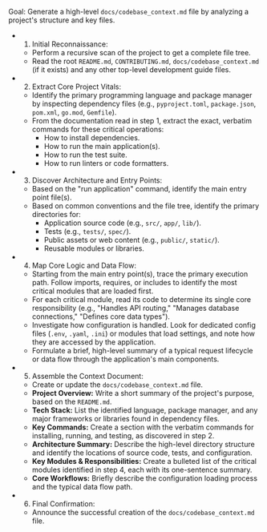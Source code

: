 Goal: Generate a high-level `docs/codebase_context.md` file by analyzing a project's structure and key files.
- 1. Initial Reconnaissance:
  - Perform a recursive scan of the project to get a complete file tree.
  - Read the root `README.md`, `CONTRIBUTING.md`, `docs/codebase_context.md` (if it exists) and any other top-level development guide files.

- 2. Extract Core Project Vitals:
  - Identify the primary programming language and package manager by inspecting dependency files (e.g., `pyproject.toml`, `package.json`, `pom.xml`, `go.mod`, `Gemfile`).
  - From the documentation read in step 1, extract the exact, verbatim commands for these critical operations:
    - How to install dependencies.
    - How to run the main application(s).
    - How to run the test suite.
    - How to run linters or code formatters.

- 3. Discover Architecture and Entry Points:
  - Based on the "run application" command, identify the main entry point file(s).
  - Based on common conventions and the file tree, identify the primary directories for:
    - Application source code (e.g., `src/`, `app/`, `lib/`).
    - Tests (e.g., `tests/`, `spec/`).
    - Public assets or web content (e.g., `public/`, `static/`).
    - Reusable modules or libraries.

- 4. Map Core Logic and Data Flow:
  - Starting from the main entry point(s), trace the primary execution path. Follow imports, requires, or includes to identify the most critical modules that are loaded first.
  - For each critical module, read its code to determine its single core responsibility (e.g., "Handles API routing," "Manages database connections," "Defines core data types").
  - Investigate how configuration is handled. Look for dedicated config files (`.env`, `.yaml`, `.ini`) or modules that load settings, and note how they are accessed by the application.
  - Formulate a brief, high-level summary of a typical request lifecycle or data flow through the application's main components.

- 5. Assemble the Context Document:
  - Create or update the `docs/codebase_context.md` file.
  - **Project Overview:** Write a short summary of the project's purpose, based on the `README.md`.
  - **Tech Stack:** List the identified language, package manager, and any major frameworks or libraries found in dependency files.
  - **Key Commands:** Create a section with the verbatim commands for installing, running, and testing, as discovered in step 2.
  - **Architecture Summary:** Describe the high-level directory structure and identify the locations of source code, tests, and configuration.
  - **Key Modules & Responsibilities:** Create a bulleted list of the critical modules identified in step 4, each with its one-sentence summary.
  - **Core Workflows:** Briefly describe the configuration loading process and the typical data flow path.

- 6. Final Confirmation:
  - Announce the successful creation of the `docs/codebase_context.md` file.